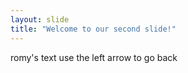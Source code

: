 ```yaml
---
layout: slide
title: "Welcome to our second slide!"
---
```

romy's text
use the left arrow to go back
